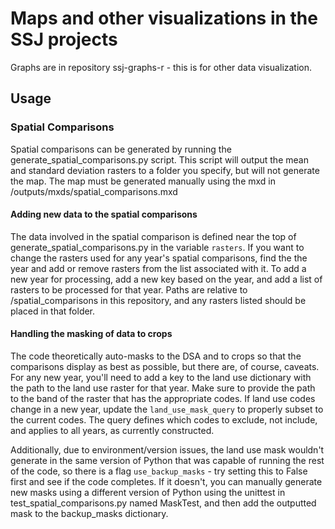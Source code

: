 # Maps and other visualizations in the SSJ projects

Graphs are in repository ssj-graphs-r - this is for other data visualization.

## Usage

### Spatial Comparisons
Spatial comparisons can be generated by running the generate_spatial_comparisons.py script. This script will
output the mean and standard deviation rasters to a folder you specify, but will not generate the map.
The map must be generated manually using the mxd in /outputs/mxds/spatial_comparisons.mxd

#### Adding new data to the spatial comparisons
The data involved in the spatial comparison is defined near the top of generate_spatial_comparisons.py in the variable
`rasters`. If you want to change the rasters used for any year's spatial comparisons, find the the year and add or remove
rasters from the list associated with it. To add a new year for processing, add a new key based on the year, and add a list
of rasters to be processed for that year. Paths are relative to /spatial_comparisons in this repository, and any rasters
listed should be placed in that folder.

#### Handling the masking of data to crops
The code theoretically auto-masks to the DSA and to crops so that the comparisons display as best as possible, but there are, of course,
caveats. For any new year, you'll need to add a key to the land use dictionary with the path to the land use raster for that year.
Make sure to provide the path to the band of the raster that has the appropriate codes.
If land use codes change in a new year, update the `land_use_mask_query` to properly subset to the current codes. The query
defines which codes to exclude, not include, and applies to all years, as currently constructed.

Additionally, due to environment/version issues, the land use mask wouldn't generate in the same version of Python that
was capable of running the rest of the code, so there is a flag `use_backup_masks` - try setting this to False first and see
if the code completes. If it doesn't, you can manually generate new masks using a different version of Python using the
unittest in test_spatial_comparisons.py named MaskTest, and then add the outputted mask to the backup_masks dictionary.

